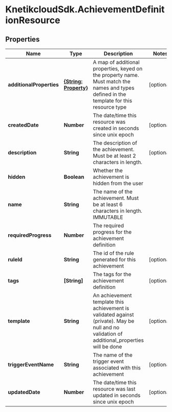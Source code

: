 # KnetikcloudSdk.AchievementDefinitionResource

## Properties
Name | Type | Description | Notes
------------ | ------------- | ------------- | -------------
**additionalProperties** | [**{String: Property}**](Property.md) | A map of additional properties, keyed on the property name.  Must match the names and types defined in the template for this resource type | [optional] 
**createdDate** | **Number** | The date/time this resource was created in seconds since unix epoch | [optional] 
**description** | **String** | The description of the achievement. Must be at least 2 characters in length. | [optional] 
**hidden** | **Boolean** | Whether the achievement is hidden from the user | 
**name** | **String** | The name of the achievement. Must be at least 6 characters in length. IMMUTABLE | 
**requiredProgress** | **Number** | The required progress for the achievement definition | 
**ruleId** | **String** | The id of the rule generated for this achievement | [optional] 
**tags** | **[String]** | The tags for the achievement definition | [optional] 
**template** | **String** | An achievement template this achievement is validated against (private). May be null and no validation of additional_properties will be done | [optional] 
**triggerEventName** | **String** | The name of the trigger event associated with this achievement | [optional] 
**updatedDate** | **Number** | The date/time this resource was last updated in seconds since unix epoch | [optional] 


